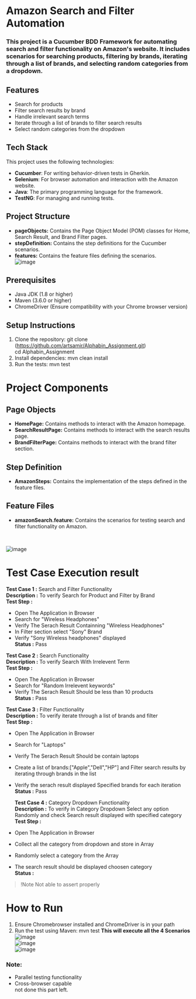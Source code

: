 # Amazon Search and Filter Automation
### This project is a Cucumber BDD Framework for automating search and filter functionality on Amazon's website. It includes scenarios for searching products, filtering by brands, iterating through a list of brands, and selecting random categories from a dropdown.
## Features
- Search for products
- Filter search results by brand
- Handle irrelevant search terms
- Iterate through a list of brands to filter search results
- Select random categories from the dropdown

## Tech Stack

This project uses the following technologies:

- **Cucumber**: For writing behavior-driven tests in Gherkin.
- **Selenium**: For browser automation and interaction with the Amazon website.
- **Java**: The primary programming language for the framework.
- **TestNG**: For managing and running tests.



## Project Structure
- **pageObjects:** Contains the Page Object Model (POM) classes for Home, Search Result, and Brand Filter pages.
- **stepDefinition:** Contains the step definitions for the Cucumber scenarios.
- **features:** Contains the feature files defining the scenarios. <br>
  ![image](https://github.com/user-attachments/assets/13af9473-a058-4bf7-a117-531a59f6d0d9)
  <br>


## Prerequisites
- Java JDK (1.8 or higher)
- Maven (3.6.0 or higher)
- ChromeDriver (Ensure compatibility with your Chrome browser version)
## Setup Instructions
 1. Clone the repository:
 git clone (https://github.com/artsamir/Alphabin_Assignment.git) <br>
 cd Alphabin_Assignment
 2. Install dependencies: mvn clean install
 3. Run the tests: mvn test

# Project Components
## Page Objects
- **HomePage:** Contains methods to interact with the Amazon homepage.
- **SearchResultPage:** Contains methods to interact with the search results page.
- **BrandFilterPage:** Contains methods to interact with the brand filter section.

## Step Definition
- **AmazonSteps:** Contains the implementation of the steps defined in the feature files.
## Feature Files
- **amazonSearch.feature:** Contains the scenarios for testing search and filter functionality on Amazon.
 <br>

  ![image](https://github.com/user-attachments/assets/0b8ddcbf-8cf1-44e6-9d0d-5b9be234be1d)
<br>

# Test Case Execution result 
**Test Case 1 :** Search and Filter Functionality<br>
**Description :** To verify Search for Product and Filter by Brand<br>
**Test Step :**
    <br>
- Open The Application in Browser
- Search for "Wireless Headphones"
- Verify The Serach Result Containning "Wireless Headphones"
- In Filter section select "Sony" Brand
- Verify "Sony Wireless headphones" displayed
  <br>
  **Status :** Pass
  
**Test Case 2 :** Search Functionality<br>
**Description :** To verify Search With Irrelevent Term<br>
**Test Step :**
    <br>
- Open The Application in Browser
- Search for "Random Irrelevent keywords"
- Verify The Serach Result Should be less than 10 products
  <br>
  **Status :** Pass

**Test Case 3 :** Filter Functionality<br>
**Description :** To verify iterate through a list of brands and filter <br>
**Test Step :**
    <br>
- Open The Application in Browser
- Search for "Laptops"
- Verify The Serach Result Should be contain laptops
- Create a list of brands:["Apple","Dell","HP"] and Filter search results by iterating through brands in the list
- Verify the serach result displayed Specified brands for each iteration
  <br>
  **Status :** Pass

  **Test Case 4 :**  Category Dropdown Functionality<br>
**Description :** To verify in Category Dropdown Select any option Randomly and check Search result displayed with specified category<br>
**Test Step :**
    <br>
- Open The Application in Browser
- Collect all the category from dropdown and store in Array
- Randomly select a category from the Array
- The search result should be displayed choosen category
  <br>
**Status :**
> !Note
> Not able to assert properly 
  
# How to Run
1. Ensure Chromebrowser installed and ChromeDriver is in your path
2. Run the test using Maven: mvn test
   **This will execute all the 4 Scenarios**
   <br>
   ![image](https://github.com/user-attachments/assets/3fcab045-5156-42d6-96d2-dd299e0db2d9)
   <br>
   ![image](https://github.com/user-attachments/assets/21ae76dc-cfed-4d9d-91f1-466b7ccbeb34)
   <br>
   ![image](https://github.com/user-attachments/assets/4f4b2752-595d-40fc-933a-fb970c84f2fd)
   <br>


### Note:
- Parallel testing functionality
- Cross-browser capable <br> not done this part left.
